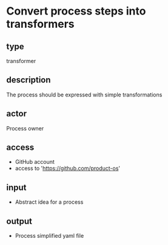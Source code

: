 # Convert process steps into transformers

## type


transformer

## description


The process should be expressed with simple transformations

## actor


Process owner

## access


 - GitHub account
 - access to 'https://github.com/product-os'

## input


 - Abstract idea for a process

## output


 - Process simplified yaml file
